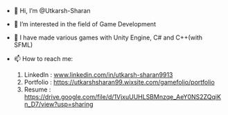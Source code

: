 - 👋 Hi, I’m @Utkarsh-Sharan
- 👀 I’m interested in the field of Game Development
- 🌱 I have made various games with Unity Engine, C# and C++(with SFML)
- 📫 How to reach me:
  
    1. LinkedIn  : www.linkedin.com/in/utkarsh-sharan9913
    2. Portfolio : https://utkarshsharan99.wixsite.com/gamefolio/portfolio
    3. Resume    : https://drive.google.com/file/d/1VjxuUUHLSBMnzqe_AeY0NS2ZQqiKn_D7/view?usp=sharing

<!---
Utkarsh-Sharan/Utkarsh-Sharan is a ✨ special ✨ repository because its `README.md` (this file) appears on your GitHub profile.
You can click the Preview link to take a look at your changes.
--->
